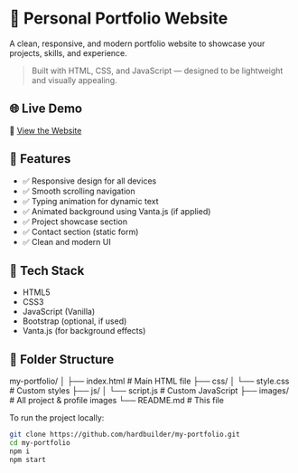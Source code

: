 
# 💼 Personal Portfolio Website

A clean, responsive, and modern portfolio website to showcase your projects, skills, and experience.

> Built with HTML, CSS, and JavaScript — designed to be lightweight and visually appealing.

## 🌐 Live Demo

🔗 [View the Website](https://hardbuilder.github.io/my-portfolio)

## 🧩 Features

- ✅ Responsive design for all devices  
- ✅ Smooth scrolling navigation  
- ✅ Typing animation for dynamic text  
- ✅ Animated background using Vanta.js (if applied)  
- ✅ Project showcase section  
- ✅ Contact section (static form)  
- ✅ Clean and modern UI  

## 🚀 Tech Stack

- HTML5  
- CSS3  
- JavaScript (Vanilla)  
- Bootstrap (optional, if used)  
- Vanta.js (for background effects)

## 📁 Folder Structure

my-portfolio/
│
├── index.html # Main HTML file
├── css/
│ └── style.css # Custom styles
├── js/
│ └── script.js # Custom JavaScript
├── images/ # All project & profile images
└── README.md # This file


To run the project locally:

```bash
git clone https://github.com/hardbuilder/my-portfolio.git
cd my-portfolio
npm i
npm start
